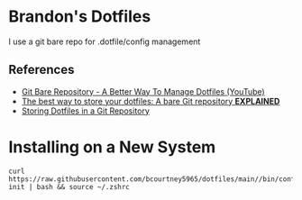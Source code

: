 # Brandon's Dotfiles

I use a git bare repo for .dotfile/config management

## References
- [Git Bare Repository - A Better Way To Manage Dotfiles (YouTube)](https://www.youtube.com/watch?v=tBoLDpTWVOM/)
- [The best way to store your dotfiles: A bare Git repository **EXPLAINED**](https://www.ackama.com/what-we-think/the-best-way-to-store-your-dotfiles-a-bare-git-repository-explained/)
- [Storing Dotfiles in a Git Repository](https://mjones44.medium.com/storing-dotfiles-in-a-git-repository-53f765c0005d/)

# Installing on a New System
```
curl https://raw.githubusercontent.com/bcourtney5965/dotfiles/main//bin/config-init | bash && source ~/.zshrc
```
